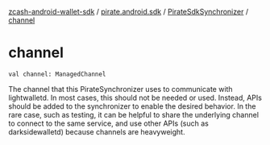 [zcash-android-wallet-sdk](../../index.md) / [pirate.android.sdk](../index.md) / [PirateSdkSynchronizer](index.md) / [channel](./channel.md)

# channel

`val channel: ManagedChannel`

The channel that this PirateSynchronizer uses to communicate with lightwalletd. In most cases, this
should not be needed or used. Instead, APIs should be added to the synchronizer to
enable the desired behavior. In the rare case, such as testing, it can be helpful to share
the underlying channel to connect to the same service, and use other APIs
(such as darksidewalletd) because channels are heavyweight.


